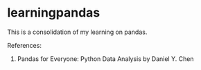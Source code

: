 # learningpandas

This is a consolidation of my learning on pandas. 



References:
1. Pandas for Everyone: Python Data Analysis by Daniel Y. Chen
